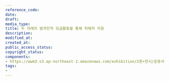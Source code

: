 ```yaml
---
reference_code: 
date: 
draft: 
media_type: 
title: 두 차례의 범국민적 모금활동을 통해 피해자 지원
description: 
modified_at: 
created_at: 
public_access_status: 
copyright_status: 
components:
- https://wwm3.s3.ap-northeast-2.amazonaws.com/exhibition/2층+전시/운동사관/연대로희망을만들다/두+차례의+범국민적+모금활동을+통해+피해자+지원.jpg
tags:
- 
---
```

